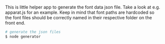 This is little helper app to generate the font data json file. Take a look at e.g. apparat.js for an example. Keep in mind that font paths are hardcoded so the font files should be correctly named in their respective folder on the front end.

```bash
# generate the json files
$ node generator
```
